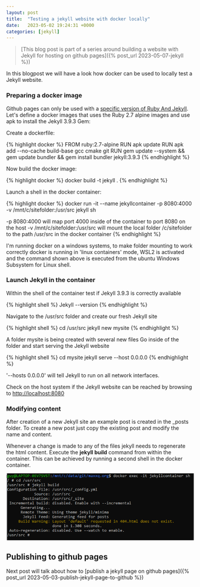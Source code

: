 ```yaml
---
layout: post
title:  "Testing a jekyll website with docker locally"
date:   2023-05-02 19:24:31 +0000
categories: [jekyll]
---
```

> [This blog post is part of a series around building a website with Jekyll for hosting on github pages]({% post_url 2023-05-07-jekyll %})

In this blogpost we will have a look how docker can be used to locally test a Jekyll website.

### Preparing a docker image

Github pages can only be used with a [specific version of Ruby And Jekyll](https://pages.github.com/versions/). 
Let's define a docker images that uses the Ruby 2.7 alpine images and use apk to install the Jekyll 3.9.3 Gem:

Create a dockerfile:

{% highlight docker %}
FROM ruby:2.7-alpine
RUN apk update
RUN apk add --no-cache build-base gcc cmake git
RUN gem update --system && gem update bundler && gem install bundler jekyll:3.9.3
{% endhighlight %}

Now build the docker image:

{% highlight docker %}
docker build -t jekyll .
{% endhighlight %}
	
Launch a shell in the docker container:

{% highlight docker %}
docker run -it --name jekyllcontainer -p 8080:4000 -v /mnt/c/sitefolder:/usr/src jekyll sh
	
-p 8080:4000 will map port 4000 inside of the container to port 8080 on the host
-v /mnt/c/sitefolder:/usr/src will mount the local folder /c/sitefolder to the path /usr/src in the docker container
{% endhighlight %}	

I'm running docker on a windows systems, to make folder mounting to work correctly docker is running in 'linux containers' mode, WSL2 is activated and the command shown above is executed from the ubuntu Windows Subsystem for Linux shell.

### Launch Jekyll in the container 
	
Within the shell of the container test if Jekyll 3.9.3 is correctly available

{% highlight shell %}
Jekyll --version
{% endhighlight %}	
	
Navigate to the /usr/src folder and create our fresh Jekyll site

{% highlight shell %}
cd /usr/src
jekyll new mysite
{% endhighlight %}	
	
A folder mysite is being created with several new files
Go inside of the folder and start serving the Jekyll website

{% highlight shell %}
cd mysite
jekyll serve --host 0.0.0.0
{% endhighlight %}	
	
'--hosts 0.0.0.0' will tell Jekyll to run on all network interfaces.  

Check on the host system if the Jekyll website can be reached by browsing to [http://localhost:8080](http://localhost:8080)

### Modifying content

After creation of a new Jekyll site an example post is created in the _posts folder.  To create a new post just copy the existing post and modify the name and content. 

Whenever a change is made to any of the files jekyll needs to regenerate the html content.  Execute the **jekyll build** command  from within the container.  This can be achieved by running a second shell in the docker container.

![jekyll build](/assets/images/jekyll_build.png)

## Publishing to github pages

Next post will talk about how to [publish a jekyll page on github pages]({% post_url 2023-05-03-publish-jekyll-page-to-github %})
